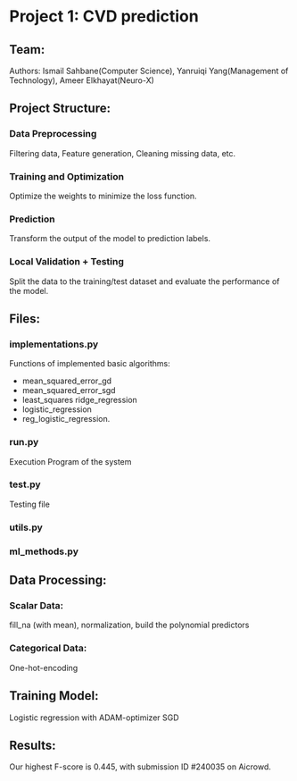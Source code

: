 # Project 1: CVD prediction 
## Team:
Authors: Ismail Sahbane(Computer Science), Yanruiqi Yang(Management of Technology), Ameer Elkhayat(Neuro-X)


## Project Structure:
### Data Preprocessing 
Filtering data, Feature generation, Cleaning missing data, etc.
### Training and Optimization
Optimize the weights to minimize the loss function.
### Prediction
Transform the output of the model to prediction labels.
### Local Validation + Testing
Split the data to the training/test dataset and evaluate the performance of the model.

## Files:
### implementations.py
Functions of implemented basic algorithms: 
* mean_squared_error_gd 
* mean_squared_error_sgd
* least_squares ridge_regression
* logistic_regression
* reg_logistic_regression.
### run.py
Execution Program of the system
### test.py
Testing file
### utils.py
### ml_methods.py

## Data Processing: 
### Scalar Data:
fill_na (with mean), normalization, build the polynomial predictors
### Categorical Data:
One-hot-encoding

## Training Model:
Logistic regression with ADAM-optimizer SGD

## Results:
Our highest F-score is 0.445, with submission ID #240035 on Aicrowd.


